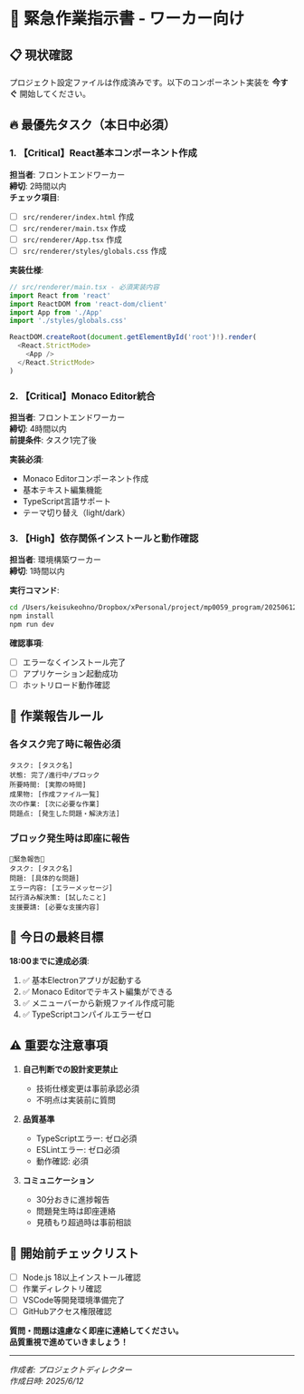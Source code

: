 # 🚨 緊急作業指示書 - ワーカー向け

## 📋 現状確認
プロジェクト設定ファイルは作成済みです。以下のコンポーネント実装を **今すぐ** 開始してください。

## 🔥 最優先タスク（本日中必須）

### 1. 【Critical】React基本コンポーネント作成
**担当者**: フロントエンドワーカー  
**締切**: 2時間以内  
**チェック項目**:
- [ ] `src/renderer/index.html` 作成
- [ ] `src/renderer/main.tsx` 作成 
- [ ] `src/renderer/App.tsx` 作成
- [ ] `src/renderer/styles/globals.css` 作成

**実装仕様**:
```typescript
// src/renderer/main.tsx - 必須実装内容
import React from 'react'
import ReactDOM from 'react-dom/client'
import App from './App'
import './styles/globals.css'

ReactDOM.createRoot(document.getElementById('root')!).render(
  <React.StrictMode>
    <App />
  </React.StrictMode>
)
```

### 2. 【Critical】Monaco Editor統合
**担当者**: フロントエンドワーカー  
**締切**: 4時間以内  
**前提条件**: タスク1完了後

**実装必須**:
- Monaco Editorコンポーネント作成
- 基本テキスト編集機能
- TypeScript言語サポート
- テーマ切り替え（light/dark）

### 3. 【High】依存関係インストールと動作確認
**担当者**: 環境構築ワーカー  
**締切**: 1時間以内

**実行コマンド**:
```bash
cd /Users/keisukeohno/Dropbox/xPersonal/project/mp0059_program/20250612_text_editor/director/text-editor
npm install
npm run dev
```

**確認事項**:
- [ ] エラーなくインストール完了
- [ ] アプリケーション起動成功
- [ ] ホットリロード動作確認

## 📝 作業報告ルール

### 各タスク完了時に報告必須
```
タスク: [タスク名]
状態: 完了/進行中/ブロック
所要時間: [実際の時間]
成果物: [作成ファイル一覧]
次の作業: [次に必要な作業]
問題点: [発生した問題・解決方法]
```

### ブロック発生時は**即座に**報告
```
🚨緊急報告🚨
タスク: [タスク名]
問題: [具体的な問題]
エラー内容: [エラーメッセージ]
試行済み解決策: [試したこと]
支援要請: [必要な支援内容]
```

## 🎯 今日の最終目標
**18:00までに達成必須**:
1. ✅ 基本Electronアプリが起動する
2. ✅ Monaco Editorでテキスト編集ができる  
3. ✅ メニューバーから新規ファイル作成可能
4. ✅ TypeScriptコンパイルエラーゼロ

## ⚠️ 重要な注意事項

1. **自己判断での設計変更禁止**  
   - 技術仕様変更は事前承認必須
   - 不明点は実装前に質問

2. **品質基準**
   - TypeScriptエラー: ゼロ必須
   - ESLintエラー: ゼロ必須  
   - 動作確認: 必須

3. **コミュニケーション**
   - 30分おきに進捗報告
   - 問題発生時は即座連絡
   - 見積もり超過時は事前相談

## 🚀 開始前チェックリスト
- [ ] Node.js 18以上インストール確認
- [ ] 作業ディレクトリ確認
- [ ] VSCode等開発環境準備完了
- [ ] GitHubアクセス権限確認

**質問・問題は遠慮なく即座に連絡してください。**  
**品質重視で進めていきましょう！**

---
*作成者: プロジェクトディレクター*  
*作成日時: 2025/6/12*
